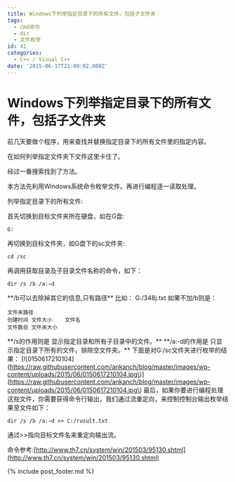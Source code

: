 ```yaml
---
title: Windows下列举指定目录下的所有文件，包括子文件夹
tags:
  - cmd命令
  - dir
  - 文件枚举
id: 41
categories:
  - C++ / Visual C++
date: '2015-06-17T21:09:02.000Z'
---
```


# Windows下列举指定目录下的所有文件，包括子文件夹

前几天要做个程序，用来查找并替换指定目录下的所有文件里的指定内容。

在如何列举指定文件夹下文件这里卡住了。

经过一番搜索找到了方法。

本方法先利用Windows系统命令枚举文件。再进行编程逐一读取处理。

列举指定目录下的所有文件:

首先切换到目标文件夹所在硬盘，如在G盘:

```text
G:
```

 再切换到目标文件夹，如G盘下的sc文件夹:

```text
cd /sc
```

 再调用获取目录及子目录文件名称的命令，如下：

```text
dir /s /b /a:−d
```

 \*\*/b可以去除掉其它的信息,只有路径\*\* 比如： G:/348j.txt 如果不加/b则是：

```text
文件夹路径 
创建时间 文件大小    文件名
文件数目 文件夹大小
```

 \*\*/s的作用则是 显示指定目录和所有子目录中的文件。\*\* \*\*/a:-d的作用是 只显示指定目录下所有的文件，排除空文件夹。\*\* 下面是对G:/sc文件夹进行枚举的结果： \[!\[0150617210104\]\(https://raw.githubusercontent.com/ankanch/blog/master/images/wp-content/uploads/2015/06/0150617210104.jpg\)\]\(https://raw.githubusercontent.com/ankanch/blog/master/images/wp-content/uploads/2015/06/0150617210104.jpg\) 最后，如果你要进行编程处理这些文件，你需要获得命令行输出，我们通过流重定向，来控制控制台输出枚举结果至文件如下：

```text
dir /s /b /a:−d >> C:/rusult.txt
```

通过&gt;&gt;指向目标文件名来重定向输出流。

命令参考:[http://www.th7.cn/system/win/201503/95130.shtml](http://www.th7.cn/system/win/201503/95130.shtml)





{% include post_footer.md %}